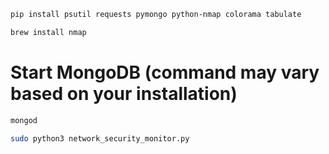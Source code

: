 ```bash 
pip install psutil requests pymongo python-nmap colorama tabulate
```

```bash
brew install nmap
```

# Start MongoDB (command may vary based on your installation)
```bash
mongod
```

```bash
sudo python3 network_security_monitor.py
```